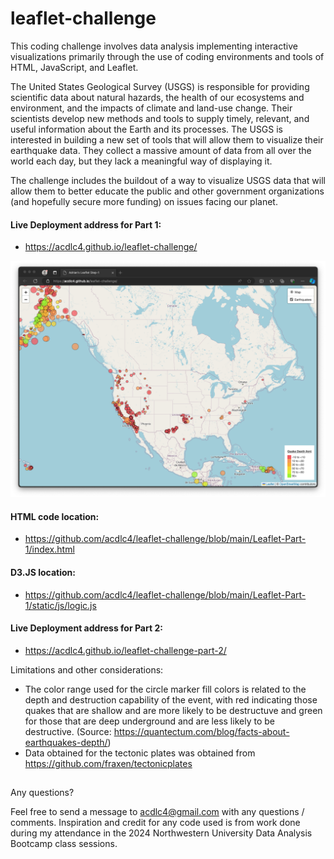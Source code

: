 # leaflet-challenge

This coding challenge involves data analysis implementing interactive visualizations primarily through the use of coding environments and tools of HTML, JavaScript, and Leaflet.

The United States Geological Survey (USGS) is responsible for providing scientific data about natural hazards, the health of our ecosystems and environment, and the impacts of climate and land-use change. Their scientists develop new methods and tools to supply timely, relevant, and useful information about the Earth and its processes. The USGS is interested in building a new set of tools that will allow them to visualize their earthquake data. They collect a massive amount of data from all over the world each day, but they lack a meaningful way of displaying it.

The challenge includes the buildout of a way to visualize USGS data that will allow them to better educate the public and other government organizations (and hopefully secure more funding) on issues facing our planet.

#### Live Deployment address for Part 1:
- https://acdlc4.github.io/leaflet-challenge/

![Screen capture of live website](https://github.com/acdlc4/leaflet-challenge/blob/main/Images/PageDeployment.png)

#### HTML code location:
- https://github.com/acdlc4/leaflet-challenge/blob/main/Leaflet-Part-1/index.html

#### D3.JS location:
- https://github.com/acdlc4/leaflet-challenge/blob/main/Leaflet-Part-1/static/js/logic.js

#### Live Deployment address for Part 2:
- https://acdlc4.github.io/leaflet-challenge-part-2/

Limitations and other considerations:
- The color range used for the circle marker fill colors is related to the depth and destruction capability of the event, with red indicating those quakes that are shallow and are more likely to be destructuve and green for those that are deep underground and are less likely to be destructive. (Source: https://quantectum.com/blog/facts-about-earthquakes-depth/)
- Data obtained for the tectonic plates was obtained from https://github.com/fraxen/tectonicplates

##
Any questions?

Feel free to send a message to acdlc4@gmail.com with any questions / comments. Inspiration and credit for any code used is from work done during my attendance in the 2024 Northwestern University Data Analysis Bootcamp class sessions.
